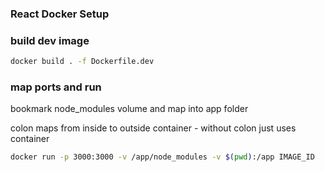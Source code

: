 ### React Docker Setup

### build dev image

```sh
docker build . -f Dockerfile.dev
```

### map ports and run

bookmark node_modules volume and map into app folder

colon maps from inside to outside container - without colon just uses container

```sh
docker run -p 3000:3000 -v /app/node_modules -v $(pwd):/app IMAGE_ID
```
